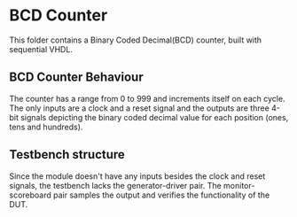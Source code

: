 # BCD Counter
This folder contains a Binary Coded Decimal(BCD) counter, built with sequential VHDL.

## BCD Counter Behaviour
The counter has a range from 0 to 999 and increments itself on each cycle. The only inputs are a clock and a reset signal and the outputs are three 4-bit signals depicting the binary coded decimal value for each position (ones, tens and hundreds).

## Testbench structure
Since the module doesn't have any inputs besides the clock and reset signals, the testbench lacks the generator-driver pair. The monitor-scoreboard pair samples the output and verifies the functionality of the DUT.